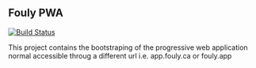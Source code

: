 ## Fouly PWA
[![Build Status](https://dev.azure.com/iskare/iskare-mono/_apis/build/status/fouly-pwa?branchName=master)](https://dev.azure.com/iskare/iskare-mono/_build/latest?definitionId=4&branchName=master)

This project contains the bootstraping of the progressive web application normal accessible throug a different url i.e. app.fouly.ca or fouly.app